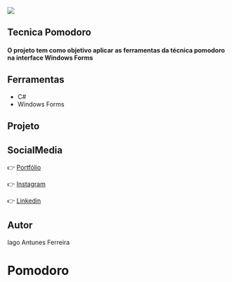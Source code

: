 ![](https://imgur.com/mT2ksIv.png)
## Tecnica Pomodoro
<h4>O projeto tem como objetivo aplicar as ferramentas da técnica pomodoro na interface Windows Forms</h4>

## Ferramentas
  - C#
  - Windows Forms
 
## Projeto


## SocialMedia

:point_right: [Portfólio](https://iagoantunes.github.io/)

:point_right: [Instagram](https://www.instagram.com/iago_ferreira010/?hl=pt-br)

:point_right: [Linkedin](https://www.linkedin.com/in/iagoaferreira/)

## Autor
 
Iago Antunes Ferreira




# Pomodoro
